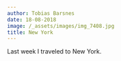 ```yaml
---
author: Tobias Barsnes
date: 18-08-2018
image: /_assets/images/img_7408.jpg
title: New York
---
```

Last week I traveled to New York.
